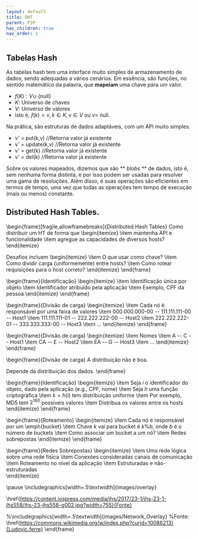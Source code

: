 ```yaml
---
layout: default
title: DHT
parent: P2P
has_children: true
nav_order: 1
---
```


## Tabelas Hash
As tabelas hash tem uma interface muito simples de armazenamento de dados, sendo adequadas a vários cenários.
Em essência, são funções, no sentido matemático da palavra, que **mapeiam** uma chave para um valor.
* $f(K): V \cup$ \{null\}
* $K$: Universo de chaves
* $V$: Universo de valores
* isto é, $f(k) = v, k\in K, v \in V$ ou $v =$ null.

Na prática, são estruturas de dados adaptáveis, com um API muito simples.
* v' = put(k,v) //Retorna valor já existente
* v' = update(k,v) //Retorna valor já existente
* v' = get(k) //Retorna valor já existente
* v' = del(k) //Retorna valor já existente

Sobre os valores mapeados, dizemos que são ** *blobs* ** de dados, isto é, sem nenhuma forma distinta, e por isso podem ser usadas para resolver uma gama de resoluções. Além disso, é suas operações são eficientes em termos de tempo, uma vez que todas as operações tem tempo de execução (mais ou menos) constante.

## Distributed Hash Tables.


\begin{frame}[fragile,allowframebreaks]{Distributed Hash Tables}
Como distribuir um HT de forma que
\begin{itemize}
\item mantenha API e funcionalidade
\item agregue as capacidades de diversos hosts?
\end{itemize}

Desafios incluem
\begin{itemize}
\item O que usar como chave?
\item Como dividir carga (uniformemente) entre hosts?
\item Como rotear requisições para o host correto?
\end{itemize}
\end{frame}


\begin{frame}{Identificação}
\begin{itemize}
	\item Identificação única por objeto
	\item Identificador atribuído pela aplicação
	\item Exemplo, CPF da pessoa
\end{itemize}
\end{frame}

\begin{frame}{Divisão de carga}
\begin{itemize}
	\item Cada nó é responsável por uma faixa de valores
	\item 000.000.000-00 -- 111.111.111-00 -- Host1
	\item 111.111.111-01 -- 222.222.222-00 -- Host2
	\item 222.222.222-01 -- 333.333.333-00 -- Host3
	\item ...
\end{itemize}
\end{frame}

\begin{frame}{Divisão de carga}
\begin{itemize}
	\item Nomes
	\item A -- C -- Host1
	\item CA -- E -- Host2
	\item EA -- G -- Host3
	\item ...
\end{itemize}
\end{frame}

\begin{frame}{Divisão de carga}
A distribuição não é boa. 

Depende da distribuição dos dados.
\end{frame}



\begin{frame}{Identificação}
\begin{itemize}
	\item Seja $i$ o identificador do objeto, dado pela aplicação (e.g., CPF, nome)
	\item Seja $h$ uma função criptográfica
	\item $k = h(i)$ tem distribuição uniforme
	\item Por exemplo, MD5 tem $2^{160}$ possíveis valores
	\item Distribua os valores entre os hosts
\end{itemize}
\end{frame}

\begin{frame}{Roteamento}
\begin{itemize}
	\item Cada nó é responsável por um \emph{bucket}
	\item Chave $k$ vai para bucket é $k \% b$, onde $b$ é o número de buckets
	\item Como associar um bucket a um nó?
	\item Redes sobrepostas
\end{itemize}
\end{frame}

\begin{frame}{Redes Sobrepostas}
\begin{itemize}
	\item Uma rede lógica sobre uma rede física
	\item Conexões consideradas canais de comunicação
	\item Roteamento no nível da aplicação
	\item Estruturadas e não-estruturadas	
\end{itemize}

\pause
\includegraphics[width=.5\textwidth]{images/overlay}

\href{https://content.iospress.com/media/jhs/2017/23-1/jhs-23-1-jhs558/jhs-23-jhs558-g002.jpg?width=755}{Fonte}

%\includegraphics[width=.5\textwidth]{images/Network_Overlay}
%Fonte: \href{https://commons.wikimedia.org/w/index.php?curid=10086213}{Ludovic.ferre}
\end{frame}


